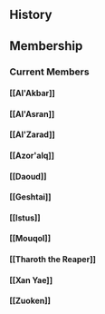 ## History
## Membership
### Current Members
#### [[Al'Akbar]]
#### [[Al'Asran]]
#### [[Al'Zarad]]
#### [[Azor'alq]]
#### [[Daoud]]
#### [[Geshtai]]
#### [[Istus]]
#### [[Mouqol]]
#### [[Tharoth the Reaper]]
#### [[Xan Yae]]
#### [[Zuoken]]